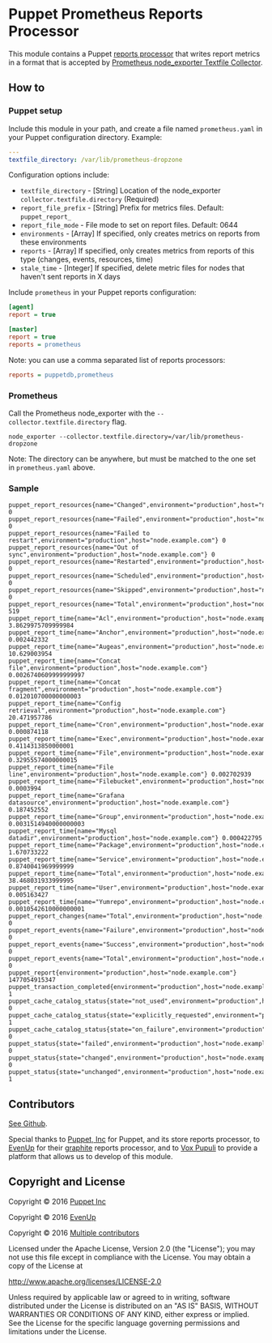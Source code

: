 # Puppet Prometheus Reports Processor

This module contains a Puppet [reports processor][rpc] that writes report
metrics in a format that is accepted by [Prometheus node_exporter Textfile
Collector][pnetc].

[rpc]:https://puppet.com/docs/puppet/latest/reporting_about.html
[pnetc]:https://github.com/prometheus/node_exporter#textfile-collector


## How to

### Puppet setup

Include this module in your path, and create a file named `prometheus.yaml` in
your Puppet configuration directory. Example:

```yaml
---
textfile_directory: /var/lib/prometheus-dropzone
```

Configuration options include:
- `textfile_directory` - [String] Location of the node_exporter `collector.textfile.directory` (Required)
- `report_file_prefix` - [String] Prefix for metrics files. Default: `puppet_report_`
- `report_file_mode` - File mode to set on report files. Default: 0644
- `environments` - [Array] If specified, only creates metrics on reports from these environments
- `reports` - [Array] If specified, only creates metrics from reports of this type (changes, events, resources, time)
- `stale_time` - [Integer] If specified, delete metric files for nodes that haven't sent reports in X days

Include `prometheus` in your Puppet reports configuration:

```ini
[agent]
report = true

[master]
report = true
reports = prometheus
```

Note: you can use a comma separated list of reports processors:

```ini
reports = puppetdb,prometheus
```

### Prometheus

Call the Prometheus node_exporter with the `--collector.textfile.directory`
flag.

```
node_exporter --collector.textfile.directory=/var/lib/prometheus-dropzone
```

Note: The directory can be anywhere, but must be matched to the one set in `prometheus.yaml` above.

### Sample

```
puppet_report_resources{name="Changed",environment="production",host="node.example.com"} 0
puppet_report_resources{name="Failed",environment="production",host="node.example.com"} 0
puppet_report_resources{name="Failed to restart",environment="production",host="node.example.com"} 0
puppet_report_resources{name="Out of sync",environment="production",host="node.example.com"} 0
puppet_report_resources{name="Restarted",environment="production",host="node.example.com"} 0
puppet_report_resources{name="Scheduled",environment="production",host="node.example.com"} 0
puppet_report_resources{name="Skipped",environment="production",host="node.example.com"} 0
puppet_report_resources{name="Total",environment="production",host="node.example.com"} 519
puppet_report_time{name="Acl",environment="production",host="node.example.com"} 3.8629975709999984
puppet_report_time{name="Anchor",environment="production",host="node.example.com"} 0.002442332
puppet_report_time{name="Augeas",environment="production",host="node.example.com"} 10.629003954
puppet_report_time{name="Concat file",environment="production",host="node.example.com"} 0.0026740609999999997
puppet_report_time{name="Concat fragment",environment="production",host="node.example.com"} 0.012010700000000003
puppet_report_time{name="Config retrieval",environment="production",host="node.example.com"} 20.471957786
puppet_report_time{name="Cron",environment="production",host="node.example.com"} 0.000874118
puppet_report_time{name="Exec",environment="production",host="node.example.com"} 0.4114313850000001
puppet_report_time{name="File",environment="production",host="node.example.com"} 0.32955574000000015
puppet_report_time{name="File line",environment="production",host="node.example.com"} 0.002702939
puppet_report_time{name="Filebucket",environment="production",host="node.example.com"} 0.0003994
puppet_report_time{name="Grafana datasource",environment="production",host="node.example.com"} 0.187452552
puppet_report_time{name="Group",environment="production",host="node.example.com"} 0.0031514940000000003
puppet_report_time{name="Mysql datadir",environment="production",host="node.example.com"} 0.000422795
puppet_report_time{name="Package",environment="production",host="node.example.com"} 1.670733222
puppet_report_time{name="Service",environment="production",host="node.example.com"} 0.8740041969999999
puppet_report_time{name="Total",environment="production",host="node.example.com"} 38.468031933999995
puppet_report_time{name="User",environment="production",host="node.example.com"} 0.005163427
puppet_report_time{name="Yumrepo",environment="production",host="node.example.com"} 0.0010542610000000001
puppet_report_changes{name="Total",environment="production",host="node.example.com"} 0
puppet_report_events{name="Failure",environment="production",host="node.example.com"} 0
puppet_report_events{name="Success",environment="production",host="node.example.com"} 0
puppet_report_events{name="Total",environment="production",host="node.example.com"} 0
puppet_report{environment="production",host="node.example.com"} 1477054915347
puppet_transaction_completed{environment="production",host="node.example.com"} 1
puppet_cache_catalog_status{state="not_used",environment="production",host="node.example.com"} 0
puppet_cache_catalog_status{state="explicitly_requested",environment="production",host="node.example.com"} 1
puppet_cache_catalog_status{state="on_failure",environment="production",host="node.example.com"} 0
puppet_status{state="failed",environment="production",host="node.example.com"} 0
puppet_status{state="changed",environment="production",host="node.example.com"} 0
puppet_status{state="unchanged",environment="production",host="node.example.com"} 1
```

## Contributors

[See Github](https://github.com/voxpupuli/puppet-prometheus_reporter/graphs/contributors).

Special thanks to [Puppet, Inc](http://puppet.com) for Puppet, and its store
reports processor, to [EvenUp](https://letsevenup.com/) for their
[graphite](https://github.com/evenup/evenup-graphite_reporter) reports
processor, and to [Vox Pupuli](https://voxpupuli.org) to provide a platform
that allows us to develop of this module.

## Copyright and License

Copyright © 2016 [Puppet Inc](https://www.puppet.com/)

Copyright © 2016 [EvenUp](https://letsevenup.com/)

Copyright © 2016 [Multiple contributors][mc]

[mc]:https://github.com/voxpupuli/puppet-prometheus_reporter/graphs/contributors

Licensed under the Apache License, Version 2.0 (the "License");
you may not use this file except in compliance with the License.
You may obtain a copy of the License at

  http://www.apache.org/licenses/LICENSE-2.0

Unless required by applicable law or agreed to in writing, software
distributed under the License is distributed on an "AS IS" BASIS,
WITHOUT WARRANTIES OR CONDITIONS OF ANY KIND, either express or implied.
See the License for the specific language governing permissions and
limitations under the License.
